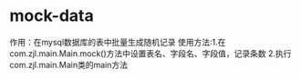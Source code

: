 # mock-data
作用：在mysql数据库的表中批量生成随机记录
使用方法:1.在com.zjl.main.Main.mock()方法中设置表名、字段名、字段值，记录条数
        2.执行com.zjl.main.Main类的main方法     

